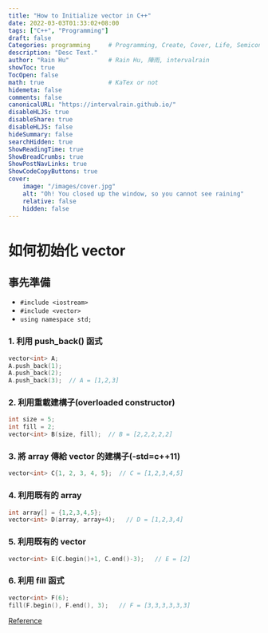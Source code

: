 ```yaml
---
title: "How to Initialize vector in C++"
date: 2022-03-03T01:33:02+08:00
tags: ["C++", "Programming"]
draft: false
Categories: programming     # Programming, Create, Cover, Life, Semiconductor, Leetcode, Daily
description: "Desc Text."                     
author: "Rain Hu"           # Rain Hu, 陣雨, intervalrain
showToc: true
TocOpen: false
math: true                  # KaTex or not
hidemeta: false
comments: false
canonicalURL: "https://intervalrain.github.io/"
disableHLJS: true
disableShare: true
disableHLJS: false
hideSummary: false
searchHidden: true
ShowReadingTime: true
ShowBreadCrumbs: true
ShowPostNavLinks: true
ShowCodeCopyButtons: true
cover:
    image: "/images/cover.jpg"
    alt: "Oh! You closed up the window, so you cannot see raining"
    relative: false
    hidden: false
---
```

# 如何初始化 vector
## 事先準備
+ `#include <iostream>`
+ `#include <vector>`
+ `using namespace std;`

### 1. 利用 push_back() 函式
```Cpp
vector<int> A;
A.push_back(1);
A.push_back(2);
A.push_back(3);  // A = [1,2,3]
```

### 2. 利用重載建構子(overloaded constructor)
```Cpp
int size = 5;
int fill = 2;
vector<int> B(size, fill);  // B = [2,2,2,2,2]
```

### 3. 將 array 傳給 vector 的建構子(-std=c++11)
```Cpp
vector<int> C{1, 2, 3, 4, 5};  // C = [1,2,3,4,5]
```

### 4. 利用既有的 array
```Cpp
int array[] = {1,2,3,4,5};
vector<int> D(array, array+4);   // D = [1,2,3,4]
```

### 5. 利用既有的 vector
```Cpp
vector<int> E(C.begin()+1, C.end()-3);   // E = [2]
```
   
### 6. 利用 fill 函式
```Cpp
vector<int> F(6);
fill(F.begin(), F.end(), 3);   // F = [3,3,3,3,3,3]
```

[Reference](https://www.simplilearn.com/tutorials/cpp-tutorial/how-to-initialize-a-vector-in-cpp)